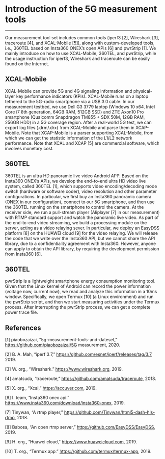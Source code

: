 # Introduction of the 5G measurement tools
----------

Our measurement tool set includes common tools (iperf3 [2], Wireshark [3], traceroute [4], and XCAL-Mobile [5]), along with custom-developed tools, i.e., 360TEL based on Insta360 ONEX’s open APIs [6] and pwrStrip [1]. We mainly introduce on how to use XCAL-Mobile, 360TEL, and pwrStrip, while the usage instruction for iperf3, Wireshark and traceroute can be easily found on the Internet.

## XCAL-Mobile
XCAL-Mobile can provide 5G and 4G signaling information and physical-layer key performance indicators
(KPIs). XCAL-Mobile runs on a laptop tethered to the 5G-radio smartphone via a USB 3.0 cable. In our measurement
testbed, we use Dell G3 3779 laptop (Windows 10 x64, Intel Core i7 8th generation, 64GB RAM, 512GB SSD)
and ZTE Axon10 Pro smartphone (Qualcomm Snapdragon TM855 + SDX 50M, 12GB RAM, 256GB HDD) in a
5G coverage region. After a real-world 5G test, we can export log files (.drm/.drx) from XCAL-Mobile and parse
them in XCAP-Mobile. Note that XCAP-Mobile is a parser supporting XCAL-Mobile, from which we can get the
statistic information of the L1/L2 network performance. Note that XCAL and XCAP [5] are commercial software,
which involves monetary cost.

## 360TEL
360TEL is an ultra HD panoramic live video Android APP. Based on the Insta360 ONEX’s APIs, we develop
the end-to-end ultra HD video live system, called 360TEL [1], which supports video encoding/decoding mode switch
(hardware or software coder), video resolution and other parameter configurations. In particular, we first buy an Insta360 panoramic camera (ONEX in our configuration), connect to our 5G smartphone, and then use the 360TEL
running on the smartphone to control the camera. At the receiver side, we run a pull-stream player (Aliplayer [7]
in our measurement) with RTMP standard support and watch the panoramic live video. As part of the end-to-end
video streaming, we build a processing module on the server, acting as a video relaying sever. In particular, we
deploy an EasyDSS platform [8] on the HUAWEI cloud [9] for the video relaying. We will release the code that we
write over the Insta360 API, but we cannot share the API library, due to a confidentiality agreement with Insta360.
However, anyone can apply to obtain the API library, by requiring the development permission from Insta360 [6].

## 360TEL
pwrStrip is a lightweight smartphone energy consumption monitoring tool. Given that the Linux kernel of
Android can record the power information (voltage now, current now), we read and analyze this information in a
10ms window. Specifically, we open Termux [10] (a Linux environment) and run the pwrStrip script, and then we
start measuring activities under the Termux process. After interrupting the pwrStrip process, we can get a complete
power trace file.


## References
[1] piaobozaizai, “5g-measurement-tools-and-dateset,” https://github.com/piaobozaizai/5G measurement, 2020.

[2] B. A. Mah, “iperf 3.7,” https://github.com/esnet/iperf/releases/tag/3.7, 2019.

[3] W. org., “Wireshark.” https://www.wireshark.org, 2019.

[4] amatsuda, “traceroute,” https://github.com/amatsuda/traceroute, 2018.

[5] X. org., “Xcal,” https://accuver.com, 2019.

[6] I. team, “Insta360 onex api.” https://www.insta360.com/download/insta360-onex, 2019.

[7] Tinywan, “A rtmp player,” https://github.com/Tinywan/html5-dash-hls-rtmp, 2018.

[8] Babosa, “An open rtmp server,” https://github.com/EasyDSS/EasyDSS, 2019.

[9] H. org., “Huawei cloud,” https://www.huaweicloud.com, 2019.

[10] T. org., “Termux app.” https://github.com/termux/termux-app, 2019.
